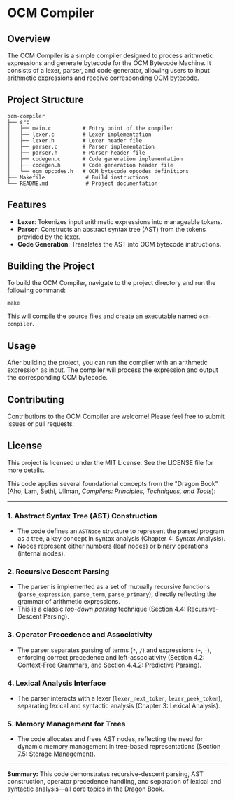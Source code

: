 # OCM Compiler

## Overview

The OCM Compiler is a simple compiler designed to process arithmetic expressions and generate bytecode for the OCM Bytecode Machine. It consists of a lexer, parser, and code generator, allowing users to input arithmetic expressions and receive corresponding OCM bytecode.

## Project Structure

```
ocm-compiler
├── src
│   ├── main.c          # Entry point of the compiler
│   ├── lexer.c         # Lexer implementation
│   ├── lexer.h         # Lexer header file
│   ├── parser.c        # Parser implementation
│   ├── parser.h        # Parser header file
│   ├── codegen.c       # Code generation implementation
│   ├── codegen.h       # Code generation header file
│   └── ocm_opcodes.h   # OCM bytecode opcodes definitions
├── Makefile             # Build instructions
└── README.md            # Project documentation
```

## Features

- **Lexer**: Tokenizes input arithmetic expressions into manageable tokens.
- **Parser**: Constructs an abstract syntax tree (AST) from the tokens provided by the lexer.
- **Code Generation**: Translates the AST into OCM bytecode instructions.

## Building the Project

To build the OCM Compiler, navigate to the project directory and run the following command:

```
make
```

This will compile the source files and create an executable named `ocm-compiler`.

## Usage

After building the project, you can run the compiler with an arithmetic expression as input. The compiler will process the expression and output the corresponding OCM bytecode.

## Contributing

Contributions to the OCM Compiler are welcome! Please feel free to submit issues or pull requests.

## License

This project is licensed under the MIT License. See the LICENSE file for more details.


This code applies several foundational concepts from the "Dragon Book" (Aho, Lam, Sethi, Ullman, *Compilers: Principles, Techniques, and Tools*):

---

### 1. **Abstract Syntax Tree (AST) Construction**
- The code defines an `ASTNode` structure to represent the parsed program as a tree, a key concept in syntax analysis (Chapter 4: Syntax Analysis).
- Nodes represent either numbers (leaf nodes) or binary operations (internal nodes).

### 2. **Recursive Descent Parsing**
- The parser is implemented as a set of mutually recursive functions (`parse_expression`, `parse_term`, `parse_primary`), directly reflecting the grammar of arithmetic expressions.
- This is a classic *top-down parsing* technique (Section 4.4: Recursive-Descent Parsing).

### 3. **Operator Precedence and Associativity**
- The parser separates parsing of terms (`*`, `/`) and expressions (`+`, `-`), enforcing correct precedence and left-associativity (Section 4.2: Context-Free Grammars, and Section 4.4.2: Predictive Parsing).

### 4. **Lexical Analysis Interface**
- The parser interacts with a lexer (`lexer_next_token`, `lexer_peek_token`), separating lexical and syntactic analysis (Chapter 3: Lexical Analysis).

### 5. **Memory Management for Trees**
- The code allocates and frees AST nodes, reflecting the need for dynamic memory management in tree-based representations (Section 7.5: Storage Management).

---

**Summary:**
This code demonstrates recursive-descent parsing, AST construction, operator precedence handling, and separation of lexical and syntactic analysis—all core topics in the Dragon Book.
